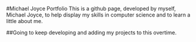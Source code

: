 #Michael Joyce Portfolio 
This is a github page, developed by myself, Michael Joyce, to help display my skills in computer science and to learn a little about me. 

##Going to keep developing and adding my projects to this overtime. 
